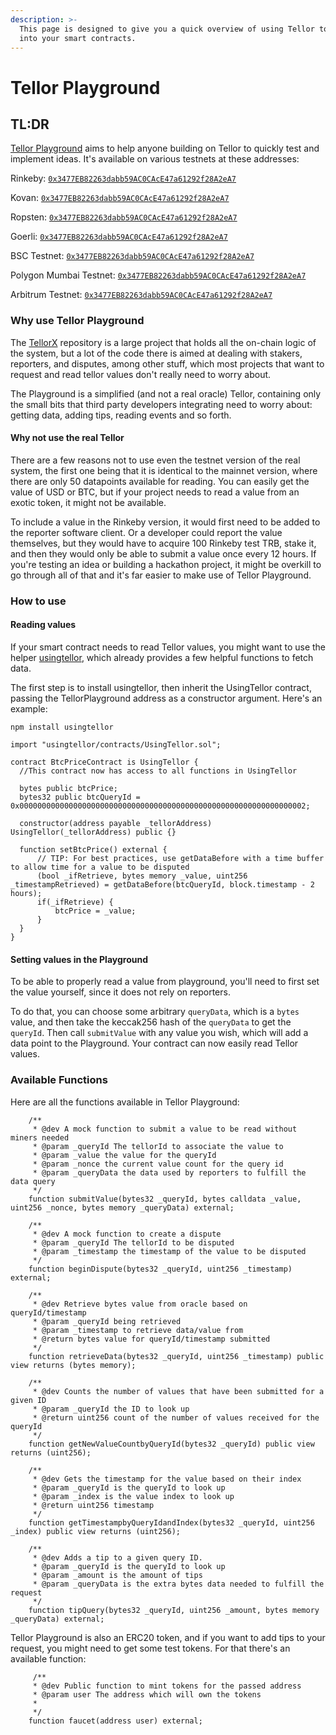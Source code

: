 ```yaml
---
description: >-
  This page is designed to give you a quick overview of using Tellor to get data
  into your smart contracts.
---
```


# Tellor Playground

## TL:DR

[Tellor Playground](https://github.com/tellor-io/TellorPlayground) aims to help anyone building on Tellor to quickly test and implement ideas. It's available on various testnets at these addresses:

Rinkeby: [`0x3477EB82263dabb59AC0CAcE47a61292f28A2eA7`](https://rinkeby.etherscan.io/address/0x3477EB82263dabb59AC0CAcE47a61292f28A2eA7#code)

Kovan: [`0x3477EB82263dabb59AC0CAcE47a61292f28A2eA7`](https://kovan.etherscan.io/address/0x3477EB82263dabb59AC0CAcE47a61292f28A2eA7#code)

Ropsten: [`0x3477EB82263dabb59AC0CAcE47a61292f28A2eA7`](https://ropsten.etherscan.io/address/0x3477EB82263dabb59AC0CAcE47a61292f28A2eA7#code)

Goerli: [`0x3477EB82263dabb59AC0CAcE47a61292f28A2eA7`](https://goerli.etherscan.io/address/0x3477EB82263dabb59AC0CAcE47a61292f28A2eA7#code)

BSC Testnet: [`0x3477EB82263dabb59AC0CAcE47a61292f28A2eA7`](https://testnet.bscscan.com/address/0x3477EB82263dabb59AC0CAcE47a61292f28A2eA7#code)

Polygon Mumbai Testnet: [`0x3477EB82263dabb59AC0CAcE47a61292f28A2eA7`](https://explorer-mumbai.maticvigil.com/address/0x3477EB82263dabb59AC0CAcE47a61292f28A2eA7/contracts)

Arbitrum Testnet: [`0x3477EB82263dabb59AC0CAcE47a61292f28A2eA7`](https://rinkeby-explorer.arbitrum.io/address/0x3477EB82263dabb59AC0CAcE47a61292f28A2eA7)

### Why use Tellor Playground

The [TellorX](https://github.com/tellor-io/tellorX) repository is a large project that holds all the on-chain logic of the system, but a lot of the code there is aimed at dealing with stakers, reporters, and disputes, among other stuff, which most projects that want to request and read tellor values don't really need to worry about.

The Playground is a simplified (and not a real oracle) Tellor, containing only the small bits that third party developers integrating need to worry about: getting data, adding tips, reading events and so forth.

#### Why not use the real Tellor

There are a few reasons not to use even the testnet version of the real system, the first one being that it is identical to the mainnet version, where there are only 50 datapoints available for reading. You can easily get the value of USD or BTC, but if your project needs to read a value from an exotic token, it might not be available.

To include a value in the Rinkeby version, it would first need to be added to the reporter software client. Or a developer could report the value themselves, but they would have to acquire 100 Rinkeby test TRB, stake it, and then they would only be able to submit a value once every 12 hours. If you're testing an idea or building a hackathon project, it might be overkill to go through all of that and it's far easier to make use of Tellor Playground.

### How to use

#### Reading values

If your smart contract needs to read Tellor values, you might want to use the helper [usingtellor](https://github.com/tellor-io/usingtellor), which already provides a few helpful functions to fetch data.

The first step is to install usingtellor, then inherit the UsingTellor contract, passing the TellorPlayground address as a constructor argument. Here's an example:

```
npm install usingtellor
```

```solidity
import "usingtellor/contracts/UsingTellor.sol";

contract BtcPriceContract is UsingTellor {
  //This contract now has access to all functions in UsingTellor

  bytes public btcPrice;
  bytes32 public btcQueryId = 0x0000000000000000000000000000000000000000000000000000000000000002;

  constructor(address payable _tellorAddress) UsingTellor(_tellorAddress) public {}

  function setBtcPrice() external {
      // TIP: For best practices, use getDataBefore with a time buffer to allow time for a value to be disputed
      (bool _ifRetrieve, bytes memory _value, uint256 _timestampRetrieved) = getDataBefore(btcQueryId, block.timestamp - 2 hours);
      if(_ifRetrieve) {
          btcPrice = _value;
      }
  }
}
```

#### Setting values in the Playground

To be able to properly read a value from playground, you'll need to first set the value yourself, since it does not rely on reporters.

To do that, you can choose some arbitrary `queryData`, which is a `bytes` value, and then take the keccak256 hash of the `queryData` to get the `queryId`. Then call `submitValue` with any value you wish, which will add a data point to the Playground. Your contract can now easily read Tellor values.

### Available Functions

Here are all the functions available in Tellor Playground:

```solidity
    /**
     * @dev A mock function to submit a value to be read without miners needed
     * @param _queryId The tellorId to associate the value to
     * @param _value the value for the queryId
     * @param _nonce the current value count for the query id
     * @param _queryData the data used by reporters to fulfill the data query
     */
    function submitValue(bytes32 _queryId, bytes calldata _value, uint256 _nonce, bytes memory _queryData) external;

    /**
     * @dev A mock function to create a dispute
     * @param _queryId The tellorId to be disputed
     * @param _timestamp the timestamp of the value to be disputed
     */
    function beginDispute(bytes32 _queryId, uint256 _timestamp) external;

    /**
     * @dev Retrieve bytes value from oracle based on queryId/timestamp
     * @param _queryId being retrieved
     * @param _timestamp to retrieve data/value from
     * @return bytes value for queryId/timestamp submitted
     */
    function retrieveData(bytes32 _queryId, uint256 _timestamp) public view returns (bytes memory);

    /**
     * @dev Counts the number of values that have been submitted for a given ID
     * @param _queryId the ID to look up
     * @return uint256 count of the number of values received for the queryId
     */
    function getNewValueCountbyQueryId(bytes32 _queryId) public view returns (uint256);

    /**
     * @dev Gets the timestamp for the value based on their index
     * @param _queryId is the queryId to look up
     * @param _index is the value index to look up
     * @return uint256 timestamp
     */
    function getTimestampbyQueryIdandIndex(bytes32 _queryId, uint256 _index) public view returns (uint256);

    /**
     * @dev Adds a tip to a given query ID.
     * @param _queryId is the queryId to look up
     * @param _amount is the amount of tips
     * @param _queryData is the extra bytes data needed to fulfill the request
     */
    function tipQuery(bytes32 _queryId, uint256 _amount, bytes memory _queryData) external;
```

Tellor Playground is also an ERC20 token, and if you want to add tips to your request, you might need to get some test tokens. For that there's an available function:

```solidity
     /**
     * @dev Public function to mint tokens for the passed address
     * @param user The address which will own the tokens
     *
     */
    function faucet(address user) external;
```
